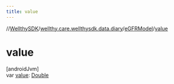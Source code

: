 ```yaml
---
title: value
---
```

//[WellthySDK](../../../index.html)/[wellthy.care.wellthysdk.data.diary](../index.html)/[eGFRModel](index.html)/[value](value.html)



# value



[androidJvm]\
var [value](value.html): [Double](https://kotlinlang.org/api/latest/jvm/stdlib/kotlin/-double/index.html)




